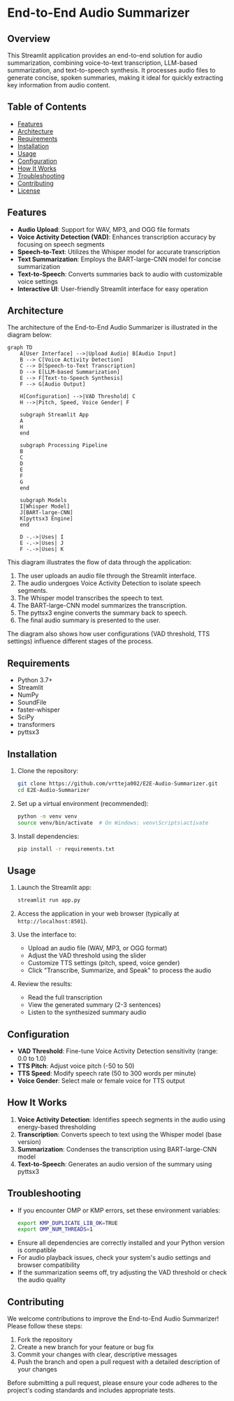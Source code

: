# End-to-End Audio Summarizer

## Overview

This Streamlit application provides an end-to-end solution for audio summarization, combining voice-to-text transcription, LLM-based summarization, and text-to-speech synthesis. It processes audio files to generate concise, spoken summaries, making it ideal for quickly extracting key information from audio content.

## Table of Contents

- [Features](#features)
- [Architecture](#architecture)
- [Requirements](#requirements)
- [Installation](#installation)
- [Usage](#usage)
- [Configuration](#configuration)
- [How It Works](#how-it-works)
- [Troubleshooting](#troubleshooting)
- [Contributing](#contributing)
- [License](#license)

## Features

- **Audio Upload**: Support for WAV, MP3, and OGG file formats
- **Voice Activity Detection (VAD)**: Enhances transcription accuracy by focusing on speech segments
- **Speech-to-Text**: Utilizes the Whisper model for accurate transcription
- **Text Summarization**: Employs the BART-large-CNN model for concise summarization
- **Text-to-Speech**: Converts summaries back to audio with customizable voice settings
- **Interactive UI**: User-friendly Streamlit interface for easy operation

## Architecture

The architecture of the End-to-End Audio Summarizer is illustrated in the diagram below:

```mermaid
graph TD
    A[User Interface] -->|Upload Audio| B[Audio Input]
    B --> C[Voice Activity Detection]
    C --> D[Speech-to-Text Transcription]
    D --> E[LLM-based Summarization]
    E --> F[Text-to-Speech Synthesis]
    F --> G[Audio Output]

    H[Configuration] -->|VAD Threshold| C
    H -->|Pitch, Speed, Voice Gender| F

    subgraph Streamlit App
    A
    H
    end

    subgraph Processing Pipeline
    B
    C
    D
    E
    F
    G
    end

    subgraph Models
    I[Whisper Model]
    J[BART-large-CNN]
    K[pyttsx3 Engine]
    end

    D -.->|Uses| I
    E -.->|Uses| J
    F -.->|Uses| K
```

This diagram illustrates the flow of data through the application:
1. The user uploads an audio file through the Streamlit interface.
2. The audio undergoes Voice Activity Detection to isolate speech segments.
3. The Whisper model transcribes the speech to text.
4. The BART-large-CNN model summarizes the transcription.
5. The pyttsx3 engine converts the summary back to speech.
6. The final audio summary is presented to the user.

The diagram also shows how user configurations (VAD threshold, TTS settings) influence different stages of the process.

## Requirements

- Python 3.7+
- Streamlit
- NumPy
- SoundFile
- faster-whisper
- SciPy
- transformers
- pyttsx3

## Installation

1. Clone the repository:
   ```bash
   git clone https://github.com/vrtteja002/E2E-Audio-Summarizer.git 
   cd E2E-Audio-Summarizer
   ```

2. Set up a virtual environment (recommended):
   ```bash
   python -m venv venv
   source venv/bin/activate  # On Windows: venv\Scripts\activate
   ```

3. Install dependencies:
   ```bash
   pip install -r requirements.txt
   ```

## Usage

1. Launch the Streamlit app:
   ```bash
   streamlit run app.py
   ```

2. Access the application in your web browser (typically at `http://localhost:8501`).

3. Use the interface to:
   - Upload an audio file (WAV, MP3, or OGG format)
   - Adjust the VAD threshold using the slider
   - Customize TTS settings (pitch, speed, voice gender)
   - Click "Transcribe, Summarize, and Speak" to process the audio

4. Review the results:
   - Read the full transcription
   - View the generated summary (2-3 sentences)
   - Listen to the synthesized summary audio

## Configuration

- **VAD Threshold**: Fine-tune Voice Activity Detection sensitivity (range: 0.0 to 1.0)
- **TTS Pitch**: Adjust voice pitch (-50 to 50)
- **TTS Speed**: Modify speech rate (50 to 300 words per minute)
- **Voice Gender**: Select male or female voice for TTS output

## How It Works

1. **Voice Activity Detection**: Identifies speech segments in the audio using energy-based thresholding
2. **Transcription**: Converts speech to text using the Whisper model (base version)
3. **Summarization**: Condenses the transcription using BART-large-CNN model
4. **Text-to-Speech**: Generates an audio version of the summary using pyttsx3

## Troubleshooting

- If you encounter OMP or KMP errors, set these environment variables:
  ```bash
  export KMP_DUPLICATE_LIB_OK=TRUE
  export OMP_NUM_THREADS=1
  ```
- Ensure all dependencies are correctly installed and your Python version is compatible
- For audio playback issues, check your system's audio settings and browser compatibility
- If the summarization seems off, try adjusting the VAD threshold or check the audio quality

## Contributing

We welcome contributions to improve the End-to-End Audio Summarizer! Please follow these steps:

1. Fork the repository
2. Create a new branch for your feature or bug fix
3. Commit your changes with clear, descriptive messages
4. Push the branch and open a pull request with a detailed description of your changes

Before submitting a pull request, please ensure your code adheres to the project's coding standards and includes appropriate tests.
